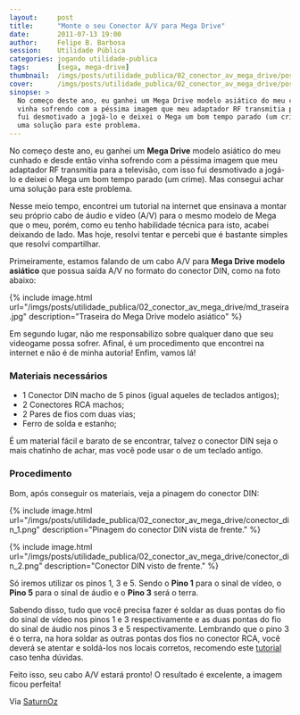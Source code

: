 ```yaml
---
layout:     post
title:      "Monte o seu Conector A/V para Mega Drive"
date:       2011-07-13 19:00
author:     Felipe B. Barbosa
session:    Utilidade Pública
categories: jogando utilidade-publica
tags:       [sega, mega-drive]
thumbnail:  /imgs/posts/utilidade_publica/02_conector_av_mega_drive/post_thumbnail.jpg
cover:      /imgs/posts/utilidade_publica/02_conector_av_mega_drive/post_header.jpg
sinopse: >
  No começo deste ano, eu ganhei um Mega Drive modelo asiático do meu cunhado e desde então
  vinha sofrendo com a péssima imagem que meu adaptador RF transmitia para a televisão, com isso
  fui desmotivado a jogá-lo e deixei o Mega um bom tempo parado (um crime). Mas consegui achar
  uma solução para este problema.
---
```

No começo deste ano, eu ganhei um **Mega Drive** modelo asiático do meu cunhado e desde então
vinha sofrendo com a péssima imagem que meu adaptador RF transmitia para a televisão, com isso
fui desmotivado a jogá-lo e deixei o Mega um bom tempo parado (um crime). Mas consegui achar
uma solução para este problema.

Nesse meio tempo, encontrei um tutorial na internet que ensinava a montar seu próprio cabo de
áudio e vídeo (A/V) para o mesmo modelo de Mega que o meu, porém, como eu tenho habilidade
técnica para isto, acabei deixando de lado. Mas hoje, resolvi tentar e percebi que é bastante
simples que resolvi compartilhar.

Primeiramente, estamos falando de um cabo A/V para **Mega Drive modelo asiático** que possua
saída A/V no formato do conector DIN, como na foto abaixo:

{% include image.html url="/imgs/posts/utilidade_publica/02_conector_av_mega_drive/md_traseira.jpg" description="Traseira do Mega Drive modelo asiático" %}

Em segundo lugar, não me responsabilizo sobre qualquer dano que seu videogame possa sofrer.
Afinal, é um procedimento que encontrei na internet e não é de minha autoria! Enfim, vamos lá!

### Materiais necessários

- 1 Conector DIN macho de 5 pinos (igual aqueles de teclados antigos);
- 2 Conectores RCA machos;
- 2 Pares de fios com duas vias;
- Ferro de solda e estanho;

É um material fácil e barato de se encontrar, talvez o conector DIN seja o mais chatinho de achar,
mas você pode usar o de um teclado antigo.

### Procedimento

Bom, após conseguir os materiais, veja a pinagem do conector DIN:

{% include image.html url="/imgs/posts/utilidade_publica/02_conector_av_mega_drive/conector_din_1.png" description="Pinagem do conector DIN vista de frente." %}

{% include image.html url="/imgs/posts/utilidade_publica/02_conector_av_mega_drive/conector_din_2.png" description="Conector DIN visto de frente." %}

Só iremos utilizar os pinos 1, 3 e 5. Sendo o **Pino 1** para o sinal de vídeo, o **Pino 5** para
o sinal de áudio e o **Pino 3** será o terra.

Sabendo disso, tudo que você precisa fazer é soldar as duas pontas do fio do sinal de vídeo nos
pinos 1 e 3 respectivamente e as duas pontas do fio do sinal de áudio nos pinos 3 e 5 respectivamente.
Lembrando que o pino 3 é o terra, na hora soldar as outras pontas dos fios no conector RCA, você
deverá se atentar e soldá-los nos locais corretos, recomendo este [tutorial](http://www.infoskep.com/subject-como-fazer-cabos-rca.html) caso tenha dúvidas.

Feito isso, seu cabo A/V estará pronto! O resultado é excelente, a imagem ficou perfeita!

Via [SaturnOz](http://goo.gl/xiFiJ)
